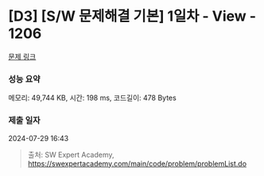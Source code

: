 # [D3] [S/W 문제해결 기본] 1일차 - View - 1206 

[문제 링크](https://swexpertacademy.com/main/code/problem/problemDetail.do?contestProbId=AV134DPqAA8CFAYh) 

### 성능 요약

메모리: 49,744 KB, 시간: 198 ms, 코드길이: 478 Bytes

### 제출 일자

2024-07-29 16:43



> 출처: SW Expert Academy, https://swexpertacademy.com/main/code/problem/problemList.do